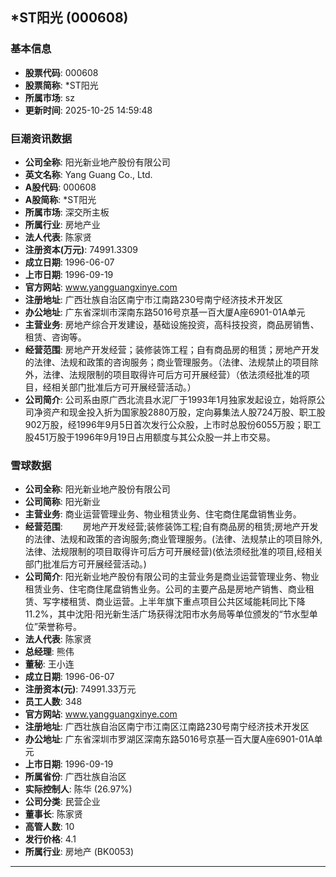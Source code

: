 ## *ST阳光 (000608)

### 基本信息

- **股票代码**: 000608
- **股票简称**: *ST阳光
- **所属市场**: sz
- **更新时间**: 2025-10-25 14:59:48

### 巨潮资讯数据

- **公司全称**: 阳光新业地产股份有限公司
- **英文名称**: Yang Guang Co., Ltd.
- **A股代码**: 000608
- **A股简称**: *ST阳光
- **所属市场**: 深交所主板
- **所属行业**: 房地产业
- **法人代表**: 陈家贤
- **注册资本(万元)**: 74991.3309
- **成立日期**: 1996-06-07
- **上市日期**: 1996-09-19
- **官方网站**: www.yangguangxinye.com
- **注册地址**: 广西壮族自治区南宁市江南路230号南宁经济技术开发区
- **办公地址**: 广东省深圳市深南东路5016号京基一百大厦A座6901-01A单元
- **主营业务**: 房地产综合开发建设，基础设施投资，高科技投资，商品房销售、租赁、咨询等。
- **经营范围**: 房地产开发经营；装修装饰工程；自有商品房的租赁；房地产开发的法律、法规和政策的咨询服务；商业管理服务。（法律、法规禁止的项目除外，法律、法规限制的项目取得许可后方可开展经营）（依法须经批准的项目，经相关部门批准后方可开展经营活动。）
- **公司简介**: 公司系由原广西北流县水泥厂于1993年1月独家发起设立，始将原公司净资产和现金投入折为国家股2880万股，定向募集法人股724万股、职工股902万股，经1996年9月5日首次发行公众股，上市时总股份6055万股；职工股451万股于1996年9月19日占用额度与其公众股一并上市交易。

### 雪球数据

- **公司全称**: 阳光新业地产股份有限公司
- **公司简称**: 阳光新业
- **主营业务**: 商业运营管理业务、物业租赁业务、住宅商住尾盘销售业务。
- **经营范围**: 　　房地产开发经营;装修装饰工程;自有商品房的租赁;房地产开发的法律、法规和政策的咨询服务;商业管理服务。(法律、法规禁止的项目除外,法律、法规限制的项目取得许可后方可开展经营)(依法须经批准的项目,经相关部门批准后方可开展经营活动。)
- **公司简介**: 阳光新业地产股份有限公司的主营业务是商业运营管理业务、物业租赁业务、住宅商住尾盘销售业务。公司的主要产品是房地产销售、商业租赁、写字楼租赁、商业运营。上半年旗下重点项目公共区域能耗同比下降11.2%，其中沈阳·阳光新生活广场获得沈阳市水务局等单位颁发的“节水型单位”荣誉称号。
- **法人代表**: 陈家贤
- **总经理**: 熊伟
- **董秘**: 王小连
- **成立日期**: 1996-06-07
- **注册资本(元)**: 74991.33万元
- **员工人数**: 348
- **官方网站**: www.yangguangxinye.com
- **注册地址**: 广西壮族自治区南宁市江南区江南路230号南宁经济技术开发区
- **办公地址**: 广东省深圳市罗湖区深南东路5016号京基一百大厦A座6901-01A单元
- **上市日期**: 1996-09-19
- **所属省份**: 广西壮族自治区
- **实际控制人**: 陈华 (26.97%)
- **公司分类**: 民营企业
- **董事长**: 陈家贤
- **高管人数**: 10
- **发行价格**: 4.1
- **所属行业**: 房地产 (BK0053)

---